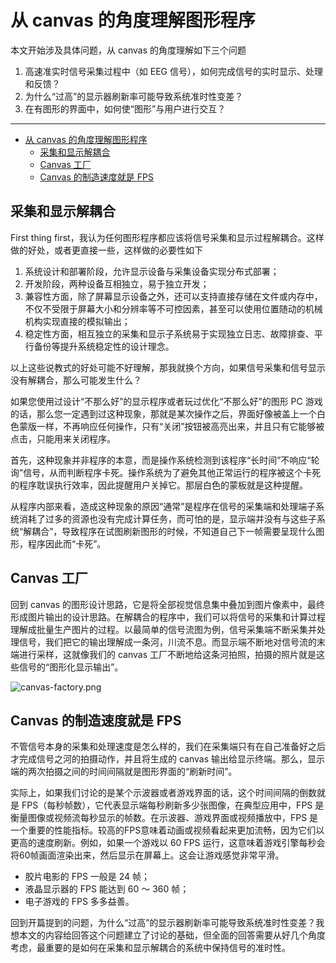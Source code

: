 # 从 canvas 的角度理解图形程序

本文开始涉及具体问题，从 canvas 的角度理解如下三个问题

1. 高速准实时信号采集过程中（如 EEG 信号），如何完成信号的实时显示、处理和反馈？
2. 为什么“过高”的显示器刷新率可能导致系统准时性变差？
3. 在有图形的界面中，如何使“图形”与用户进行交互？

---
- [从 canvas 的角度理解图形程序](#从-canvas-的角度理解图形程序)
  - [采集和显示解耦合](#采集和显示解耦合)
  - [Canvas 工厂](#canvas-工厂)
  - [Canvas 的制造速度就是 FPS](#canvas-的制造速度就是-fps)


## 采集和显示解耦合

First thing first，我认为任何图形程序都应该将信号采集和显示过程解耦合。这样做的好处，或者更直接一些，这样做的必要性如下

1. 系统设计和部署阶段，允许显示设备与采集设备实现分布式部署；
2. 开发阶段，两种设备互相独立，易于独立开发；
3. 兼容性方面，除了屏幕显示设备之外，还可以支持直接存储在文件或内存中，不仅不受限于屏幕大小和分辨率等不可控因素，甚至可以使用位置随动的机械机构实现直接的模拟输出；
4. 稳定性方面，相互独立的采集和显示子系统易于实现独立日志、故障排查、平行备份等提升系统稳定性的设计理念。

以上这些说教式的好处可能不好理解，那我就换个方向，如果信号采集和信号显示没有解耦合，那么可能发生什么？

如果您使用过设计“不那么好”的显示程序或者玩过优化“不那么好”的图形 PC 游戏的话，那么您一定遇到过这种现象，那就是某次操作之后，界面好像被盖上一个白色蒙版一样，不再响应任何操作，只有“关闭”按钮被高亮出来，并且只有它能够被点击，只能用来关闭程序。

首先，这种现象并非程序的本意，而是操作系统检测到该程序“长时间”不响应“轮询”信号，从而判断程序卡死。操作系统为了避免其他正常运行的程序被这个卡死的程序耽误执行效率，因此提醒用户关掉它。那层白色的蒙板就是这种提醒。

从程序内部来看，造成这种现象的原因“通常”是程序在信号的采集端和处理端子系统消耗了过多的资源也没有完成计算任务，而可怕的是，显示端并没有与这些子系统“解耦合”，导致程序在试图刷新图形的时候，不知道自己下一帧需要呈现什么图形，程序因此而“卡死”。

## Canvas 工厂

回到 canvas 的图形设计思路，它是将全部视觉信息集中叠加到图片像素中，最终形成图片输出的设计思路。在解耦合的程序中，我们可以将信号的采集和计算过程理解成批量生产图片的过程。以最简单的信号流图为例，信号采集端不断采集并处理信号，我们把它的输出理解成一条河，川流不息。而显示端不断地对信号流的末端进行采样，这就像我们的 canvas 工厂不断地给这条河拍照，拍摄的照片就是这些信号的“图形化显示输出”。

![canvas-factory.png](%E4%BB%8E%20canvas%20%E7%9A%84%E8%A7%92%E5%BA%A6%E7%90%86%E8%A7%A3%E5%9B%BE%E5%BD%A2%E7%A8%8B%E5%BA%8F%20a10bf4214565478b998b2514805b93d8/canvas-factory.png)

## Canvas 的制造速度就是 FPS

不管信号本身的采集和处理速度是怎么样的，我们在采集端只有在自己准备好之后才完成信号之河的拍摄动作，并且将生成的 canvas 输出给显示终端。那么，显示端的两次拍摄之间的时间间隔就是图形界面的“刷新时间”。

实际上，如果我们讨论的是某个示波器或者游戏界面的话，这个时间间隔的倒数就是 FPS（每秒帧数），它代表显示端每秒刷新多少张图像，在典型应用中，FPS 是衡量图像或视频流每秒显示的帧数。在示波器、游戏界面或视频播放中，FPS 是一个重要的性能指标。较高的FPS意味着动画或视频看起来更加流畅，因为它们以更高的速度刷新。例如，如果一个游戏以 60 FPS 运行，这意味着游戏引擎每秒会将60帧画面渲染出来，然后显示在屏幕上。这会让游戏感觉非常平滑。

- 胶片电影的 FPS 一般是 24 帧；
- 液晶显示器的 FPS 能达到 60 ～ 360 帧；
- 电子游戏的 FPS 多多益善。

回到开篇提到的问题，为什么“过高”的显示器刷新率可能导致系统准时性变差？我想本文的内容给回答这个问题建立了讨论的基础，但全面的回答需要从好几个角度考虑，最重要的是如何在采集和显示解耦合的系统中保持信号的准时性。